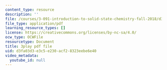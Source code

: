 ```yaml
---
content_type: resource
description: ''
file: /courses/3-091-introduction-to-solid-state-chemistry-fall-2018/d3fa03d3e3c5e230acf28323eebe6e40_Ht_6qEzMjh4.pdf
file_type: application/pdf
learning_resource_types: []
license: https://creativecommons.org/licenses/by-nc-sa/4.0/
ocw_type: OCWFile
resourcetype: Document
title: 3play pdf file
uid: d3fa03d3-e3c5-e230-acf2-8323eebe6e40
video_metadata:
  youtube_id: null
---
```

